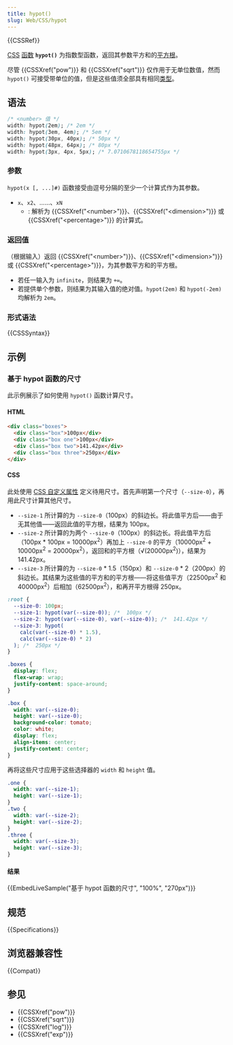 ```yaml
---
title: hypot()
slug: Web/CSS/hypot
---
```


{{CSSRef}}

[CSS](/zh-CN/docs/Web/CSS) [函数](/zh-CN/docs/Web/CSS/CSS_Functions) **`hypot()`** 为指数型函数，返回其参数平方和的[平方根](https://en.wikipedia.org/wiki/Square_root)。

尽管 {{CSSXref("pow")}} 和 {{CSSXref("sqrt")}} 仅作用于无单位数值，然而 `hypot()` 可接受带单位的值，但是这些值须全部具有相同[类型](/zh-CN/docs/Web/CSS/CSS_Types)。

## 语法

```css
/* <number> 值 */
width: hypot(2em); /* 2em */
width: hypot(3em, 4em); /* 5em */
width: hypot(30px, 40px); /* 50px */
width: hypot(48px, 64px); /* 80px */
width: hypot(3px, 4px, 5px); /* 7.0710678118654755px */
```

### 参数

`hypot(x [, ...]#)` 函数接受由逗号分隔的至少一个计算式作为其参数。

- `x`、`x2`、……、`xN`
  - : 解析为 {{CSSXref("&lt;number&gt;")}}、{{CSSXref("&lt;dimension&gt;")}} 或 {{CSSXref("&lt;percentage&gt;")}} 的计算式。

### 返回值

（根据输入）返回 {{CSSXref("&lt;number&gt;")}}、{{CSSXref("&lt;dimension&gt;")}} 或 {{CSSXref("&lt;percentage&gt;")}}，为其参数平方和的平方根。

- 若任一输入为 `infinite`，则结果为 `+∞`。
- 若提供单个参数，则结果为其输入值的绝对值。`hypot(2em)` 和 `hypot(-2em)` 均解析为 `2em`。

### 形式语法

{{CSSSyntax}}

## 示例

### 基于 hypot 函数的尺寸

此示例展示了如何使用 `hypot()` 函数计算尺寸。

#### HTML

```html
<div class="boxes">
  <div class="box">100px</div>
  <div class="box one">100px</div>
  <div class="box two">141.42px</div>
  <div class="box three">250px</div>
</div>
```

#### CSS

此处使用 [CSS 自定义属性](/zh-CN/docs/Web/CSS/Using_CSS_custom_properties) 定义待用尺寸。首先声明第一个尺寸（`--size-0`），再用此尺寸计算其他尺寸。

- `--size-1` 所计算的为 `--size-0`（100px）的斜边长。将此值平方后——由于无其他值——返回此值的平方根，结果为 100px。
- `--size-2` 所计算的为两个 `--size-0`（100px）的斜边长。将此值平方后（100px \* 100px = 10000px<sup>2</sup>）再加上 `--size-0` 的平方（10000px<sup>2</sup> + 10000px<sup>2</sup> = 20000px<sup>2</sup>），返回和的平方根（√(20000px<sup>2</sup>)），结果为 141.42px。
- `--size-3` 所计算的为 `--size-0` \* 1.5（150px）和 `--size-0` \* 2（200px）的斜边长。其结果为这些值的平方和的平方根——将这些值平方（22500px<sup>2</sup> 和 40000px<sup>2</sup>）后相加（62500px<sup>2</sup>），和再开平方根得 250px。


```css
:root {
  --size-0: 100px;
  --size-1: hypot(var(--size-0)); /*  100px */
  --size-2: hypot(var(--size-0), var(--size-0)); /*  141.42px */
  --size-3: hypot(
    calc(var(--size-0) * 1.5),
    calc(var(--size-0) * 2)
  ); /*  250px */
}
```

```css hidden
.boxes {
  display: flex;
  flex-wrap: wrap;
  justify-content: space-around;
}

.box {
  width: var(--size-0);
  height: var(--size-0);
  background-color: tomato;
  color: white;
  display: flex;
  align-items: center;
  justify-content: center;
}
```

再将这些尺寸应用于这些选择器的 `width` 和 `height` 值。

```css
.one {
  width: var(--size-1);
  height: var(--size-1);
}
.two {
  width: var(--size-2);
  height: var(--size-2);
}
.three {
  width: var(--size-3);
  height: var(--size-3);
}
```

#### 结果

{{EmbedLiveSample("基于 hypot 函数的尺寸", "100%", "270px")}}

## 规范

{{Specifications}}

## 浏览器兼容性

{{Compat}}

## 参见

- {{CSSXref("pow")}}
- {{CSSXref("sqrt")}}
- {{CSSXref("log")}}
- {{CSSXref("exp")}}
